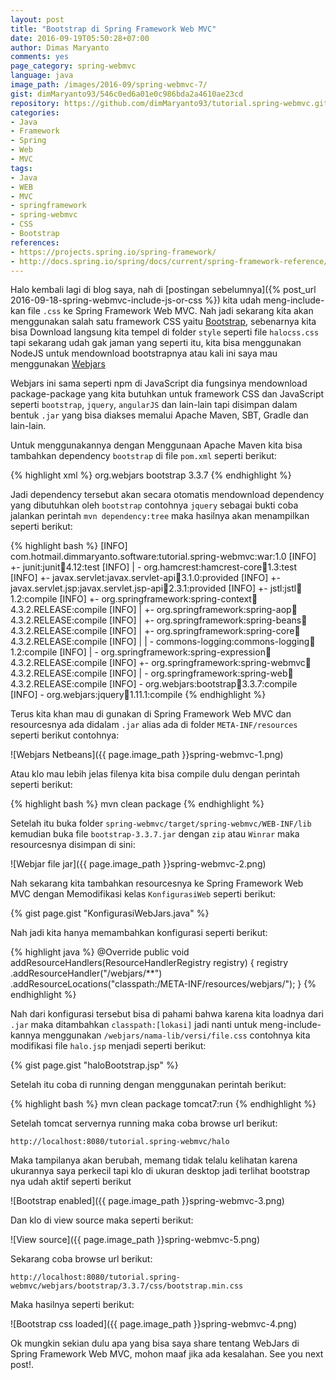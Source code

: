 ```yaml
---
layout: post
title: "Bootstrap di Spring Framework Web MVC"
date: 2016-09-19T05:50:28+07:00
author: Dimas Maryanto
comments: yes
page_category: spring-webmvc
language: java
image_path: /images/2016-09/spring-webmvc-7/
gist: dimMaryanto93/546c0ed6a01e0c986bda2a4610ae23cd
repository: https://github.com/dimMaryanto93/tutorial.spring-webmvc.git
categories:
- Java
- Framework
- Spring
- Web
- MVC
tags:
- Java
- WEB
- MVC
- springframework
- spring-webmvc
- CSS
- Bootstrap
references:
- https://projects.spring.io/spring-framework/
- http://docs.spring.io/spring/docs/current/spring-framework-reference/htmlsingle/
---
```


Halo kembali lagi di blog saya, nah di [postingan sebelumnya]({% post_url 2016-09-18-spring-webmvc-include-js-or-css %}) kita udah meng-include-kan file `.css` ke Spring Framework Web MVC. Nah jadi sekarang kita akan menggunakan salah satu framework CSS yaitu [Bootstrap](http://www.getbootstrap.com/), sebenarnya kita bisa Download langsung kita tempel di folder `style` seperti file `halocss.css` tapi sekarang udah gak jaman yang seperti itu, kita bisa menggunakan NodeJS untuk mendownload bootstrapnya atau kali ini saya mau menggunakan [Webjars](http://www.webjars.org/)


<!--more-->

Webjars ini sama seperti npm di JavaScript dia fungsinya mendownload package-package yang kita butuhkan untuk framework CSS dan JavaScript seperti `bootstrap`, `jquery`, `angularJS` dan lain-lain tapi disimpan dalam bentuk `.jar` yang bisa diakses memalui Apache Maven, SBT, Gradle dan lain-lain.

Untuk menggunakannya dengan Menggunaan Apache Maven kita bisa tambahkan dependency `bootstrap` di file `pom.xml` seperti berikut:

{% highlight xml %}
<dependency>
   <groupId>org.webjars</groupId>
   <artifactId>bootstrap</artifactId>
   <version>3.3.7</version>
 </dependency>
{% endhighlight %}

Jadi dependency tersebut akan secara otomatis mendownload dependency yang dibutuhkan oleh `bootstrap` contohnya `jquery` sebagai bukti coba jalankan perintah `mvn dependency:tree` maka hasilnya akan menampilkan seperti berikut:

{% highlight bash %}
[INFO] com.hotmail.dimmaryanto.software:tutorial.spring-webmvc:war:1.0
[INFO] +- junit:junit:jar:4.12:test
[INFO] |  \- org.hamcrest:hamcrest-core:jar:1.3:test
[INFO] +- javax.servlet:javax.servlet-api:jar:3.1.0:provided
[INFO] +- javax.servlet.jsp:javax.servlet.jsp-api:jar:2.3.1:provided
[INFO] +- jstl:jstl:jar:1.2:compile
[INFO] +- org.springframework:spring-context:jar:4.3.2.RELEASE:compile
[INFO] |  +- org.springframework:spring-aop:jar:4.3.2.RELEASE:compile
[INFO] |  +- org.springframework:spring-beans:jar:4.3.2.RELEASE:compile
[INFO] |  +- org.springframework:spring-core:jar:4.3.2.RELEASE:compile
[INFO] |  |  \- commons-logging:commons-logging:jar:1.2:compile
[INFO] |  \- org.springframework:spring-expression:jar:4.3.2.RELEASE:compile
[INFO] +- org.springframework:spring-webmvc:jar:4.3.2.RELEASE:compile
[INFO] |  \- org.springframework:spring-web:jar:4.3.2.RELEASE:compile
[INFO] \- org.webjars:bootstrap:jar:3.3.7:compile
[INFO]    \- org.webjars:jquery:jar:1.11.1:compile
{% endhighlight %}

Terus kita khan mau di gunakan di Spring Framework Web MVC dan resourcesnya ada didalam `.jar` alias ada di folder `META-INF/resources` seperti berikut contohnya:

![Webjars Netbeans]({{ page.image_path }}spring-webmvc-1.png)

Atau klo mau lebih jelas filenya kita bisa compile dulu dengan perintah seperti berikut:

{% highlight bash %}
mvn clean package
{% endhighlight %}

Setelah itu buka folder `spring-webmvc/target/spring-webmvc/WEB-INF/lib` kemudian buka file `bootstrap-3.3.7.jar` dengan `zip` atau `Winrar` maka resourcesnya disimpan di sini:

![Webjar file jar]({{ page.image_path }}spring-webmvc-2.png)

Nah sekarang kita tambahkan resourcesnya ke Spring Framework Web MVC dengan Memodifikasi kelas `KonfigurasiWeb` seperti berikut:

{% gist page.gist "KonfigurasiWebJars.java" %}

Nah jadi kita hanya memambahkan konfigurasi seperti berikut:

{% highlight java %}
@Override
public void addResourceHandlers(ResourceHandlerRegistry registry) {
    registry
      .addResourceHandler("/webjars/**")
      .addResourceLocations("classpath:/META-INF/resources/webjars/");
}
{% endhighlight %}

Nah dari konfigurasi tersebut bisa di pahami bahwa karena kita loadnya dari `.jar` maka ditambahkan `classpath:[lokasi]` jadi nanti untuk meng-include-kannya menggunakan `/webjars/nama-lib/versi/file.css` contohnya kita modifikasi file `halo.jsp` menjadi seperti berikut:

{% gist page.gist "haloBootstrap.jsp" %}

Setelah itu coba di running dengan menggunakan perintah berikut:

{% highlight bash %}
mvn clean package tomcat7:run
{% endhighlight %}

Setelah tomcat servernya running maka coba browse url berikut:

```
http://localhost:8080/tutorial.spring-webmvc/halo
```

Maka tampilanya akan berubah, memang tidak telalu kelihatan karena ukurannya saya perkecil tapi klo di ukuran desktop jadi terlihat bootstrap nya udah aktif seperti berikut

![Bootstrap enabled]({{ page.image_path }}spring-webmvc-3.png)

Dan klo di view source maka seperti berikut:

![View source]({{ page.image_path }}spring-webmvc-5.png)

Sekarang coba browse url berikut:

```
http://localhost:8080/tutorial.spring-webmvc/webjars/bootstrap/3.3.7/css/bootstrap.min.css
```

Maka hasilnya seperti berikut:

![Bootstrap css loaded]({{ page.image_path }}spring-webmvc-4.png)

Ok mungkin sekian dulu apa yang bisa saya share tentang WebJars di Spring Framework Web MVC, mohon maaf jika ada kesalahan. See you next post!.
